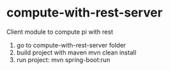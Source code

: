 # compute-with-rest-server
Client module to compute pi with rest
1) go to compute-with-rest-server folder
2) build project with maven
mvn clean install
3) run project:
mvn spring-boot:run
